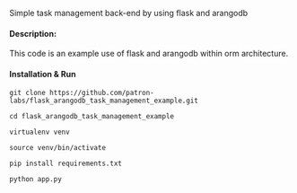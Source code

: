 Simple task management back-end by using flask and arangodb

#### Description: 
This code is an example use of flask and arangodb within orm architecture.

#### Installation & Run
``git clone https://github.com/patron-labs/flask_arangodb_task_management_example.git``

``cd flask_arangodb_task_management_example``

``virtualenv venv``

``source venv/bin/activate``

``pip install requirements.txt``

``python app.py``
